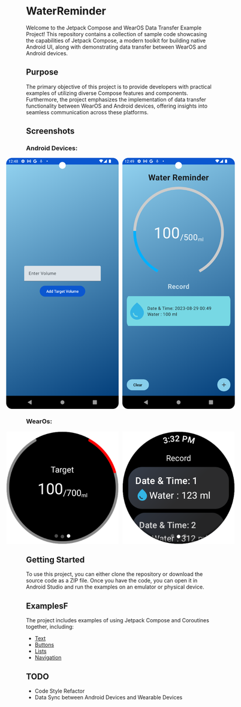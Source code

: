 # WaterReminder

Welcome to the Jetpack Compose and WearOS Data Transfer Example Project! This repository contains a collection of sample code showcasing the capabilities of Jetpack Compose, a modern toolkit for building native Android UI, along with demonstrating data transfer between WearOS and Android devices.

## Purpose

The primary objective of this project is to provide developers with practical examples of utilizing diverse Compose features and components. Furthermore, the project emphasizes the implementation of data transfer functionality between WearOS and Android devices, offering insights into seamless communication across these platforms.

## Screenshots

### Android Devices:
<div style="display: flex; justify-content: center;">
  <!-- Adjust the width attribute as needed to control the size -->
  <img src="img.png" alt="App Screenshot" width="300" style="margin-right: 10px;" />
  <img src="img_1.png" alt="App Screenshot" width="300" />
</div>

### WearOs:
<div style="display: flex; justify-content: center;">
  <!-- Adjust the width attribute as needed to control the size -->
  <img src="img_2.png" alt="App Screenshot" width="300" style="margin-right: 10px;" />
  <img src="img_3.png" alt="App Screenshot" width="300" />
</div>

## Getting Started

To use this project, you can either clone the repository or download the source code as a ZIP file. Once you have the code, you can open it in Android Studio and run the examples on an emulator or physical device.

## ExamplesF

The project includes examples of using Jetpack Compose and Coroutines together, including:

- [Text](https://developer.android.com/jetpack/compose/text)
- [Buttons](https://www.jetpackcompose.net/buttons-in-jetpack-compose)
- [Lists](https://developer.android.com/jetpack/compose/lists)
- [Navigation](https://developer.android.com/jetpack/compose/navigation)

## TODO
- Code Style Refactor
- Data Sync between Android Devices and Wearable Devices

